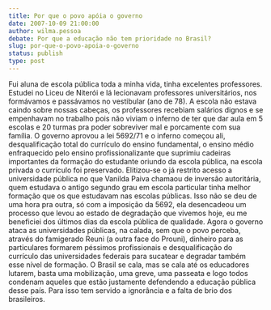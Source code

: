 ```yaml
---
title: Por que o povo apóia o governo
date: 2007-10-09 21:00:00
author: wilma.pessoa
debate: Por que a educação não tem prioridade no Brasil?
slug: por-que-o-povo-apoia-o-governo
status: publish 
type: post
---
```


Fui aluna de escola pública toda a minha vida, tinha excelentes professores. Estudei no Liceu de Niterói e lá lecionavam professores universitários, nos formávamos e passávamos no vestibular (ano de 78). A escola não estava caindo sobre nossas cabeças, os professores recebiam salários dignos e se empenhavam no trabalho pois não viviam o inferno de ter que dar aula em 5 escolas e 20 turmas pra poder sobreviver mal e porcamente com sua família. O governo aprovou a lei 5692/71 e o inferno começou ali, desqualificação total do currículo do ensino fundamental, o ensino médio enfraquecido pelo ensino profissionalizante que suprimiu cadeiras importantes da formação do estudante oriundo da escola pública, na escola privada o currículo foi preservado. Elitizou-se o já restrito acesso a universidade pública no que Vanilda Paiva chamaou de inversão autoritária, quem estudava o antigo segundo grau em escola particular tinha melhor formação que os que estudavam nas escolas públicas. Isso não se deu de uma hora pra outra, só com a imposição da 5692, ela desencadeou um processo que levou ao estado de degradação que vivemos hoje, eu me beneficiei dos últimos dias da escola pública de qualidade. Agora o governo ataca as universidades públicas, na calada, sem que o povo perceba, através do famigerado Reuni (a outra face do Prouni), dinheiro para as particulares formarem péssimos profissionais e desqualificação do currículo das universidades federais para sucatear e degradar também esse nível de formação. O Brasil se cala, mas se cala até os educadores lutarem, basta uma mobilização, uma greve, uma passeata e logo todos condenam aqueles que estão justamente defendendo a educação pública desse país. Para isso tem servido a ignorância e a falta de brio dos brasileiros.
